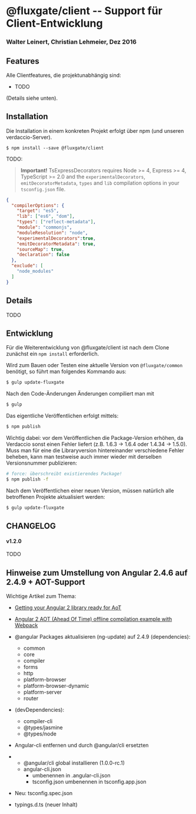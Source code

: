 # @fluxgate/client -- Support für Client-Entwicklung

### Walter Leinert, Christian Lehmeier, Dez 2016

## Features

Alle Clientfeatures, die projektunabhängig sind:
- TODO

(Details siehe unten).

## Installation

Die Installation in einem konkreten Projekt erfolgt über npm (und unseren verdaccio-Server).

```batch
$ npm install --save @fluxgate/client 
```

TODO:

> **Important!** TsExpressDecorators requires Node >= 4, Express >= 4, TypeScript >= 2.0 and 
the `experimentalDecorators`, `emitDecoratorMetadata`, `types` and `lib` compilation 
options in your `tsconfig.json` file.

```json
{
  "compilerOptions": {
    "target": "es5",
    "lib": ["es6", "dom"],
    "types": ["reflect-metadata"],
    "module": "commonjs",
    "moduleResolution": "node",
    "experimentalDecorators":true,
    "emitDecoratorMetadata": true,
    "sourceMap": true,
    "declaration": false
  },
  "exclude": [
    "node_modules"
  ]
}
```

## Details

TODO

## Entwicklung

Für die Weiterentwicklung von @fluxgate/client ist nach dem Clone zunächst ein `npm install` erforderlich.

Wird zum Bauen oder Testen eine aktuelle Version von `@fluxgate/common` benötigt, so führt man folgendes Kommando aus:
```bash
$ gulp update-fluxgate
```
Nach den Code-Änderungen Änderungen compiliert man mit 
```bash
$ gulp
```

Das eigentliche Veröffentlichen erfolgt mittels:
```bash
$ npm publish
```

Wichtig dabei: vor dem Veröffentlichen die Package-Version erhöhen, da Verdaccio sonst einen Fehler liefert (z.B. 1.6.3 -> 1.6.4 oder 1.4.34 -> 1.5.0).
Muss man für eine die Libraryversion hintereinander verschiedene Fehler beheben, kann man testweise auch immer wieder mit derselben Versionsnummer publizieren:
```bash
# force: überschreibt existierendes Package!
$ npm publish -f
```

Nach dem Veröffentlichen einer neuen Version, müssen natürlich alle betroffenen Projekte aktualisiert werden:
```bash
$ gulp update-fluxgate
```

## CHANGELOG

#### v1.2.0

TODO

## Hinweise zum Umstellung von Angular 2.4.6 auf 2.4.9 + AOT-Support

Wichtige Artikel zum Thema:

  * [Getting your Angular 2 library ready for AoT](https://medium.com/@isaacplmann/getting-your-angular-2-library-ready-for-aot-90d1347bcad#.lhzz73yry)

  * [Angular 2 AOT (Ahead Of Time) offline compilation example with Webpack](https://github.com/blacksonic/angular2-aot-webpack)
	
  * @angular Packages aktualisieren (ng-update) auf 2.4.9 (dependencies):
  
    * common
    * core
    * compiler
    * forms
    * http
    * platform-browser
    * platform-browser-dynamic
    * platform-server
    * router

  * (devDependencies):
  
    * compiler-cli
    * @types/jasmine
    * @types/node

  * Angular-cli entfernen und durch @angular/cli ersetzten
  *
    * @angular/cli global installieren (1.0.0-rc.1)
    * angular-cli.json 
      * umbenennen in .angular-cli.json
      * tsconfig.json umbenennen in tsconfig.app.json
  
  * Neu: tsconfig.spec.json
  * typings.d.ts (neuer Inhalt)
		

